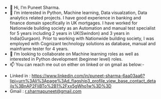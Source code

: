 - 👋 Hi, I’m Puneet Sharma.
- 👀 I’m interested in Python, Machine learning, Data visualzation, Data analytics related projects. I have good experience in banking and finance domain specifically in UK mortgages. I have worked for Nationwide building society as an Automation and manual test specialist for 5 years including 2 years in UK(Swindon) and 3 years in India(Gurgaon). Prior to working with Nationwide building society, I was employed with Cognizant technology solutions as database, manual and mainframe tester for 4 years.
- 💞️ I’m looking to collaborate on Machine learning roles as well as interested in Python development (beginner level) roles.
- 📫 You can reach me out on either on linked or on gmail as below:-

* Linked in : https://www.linkedin.com/in/puneet-sharma-6aa03aa6?lipi=urn%3Ali%3Apage%3Ad_flagship3_profile_view_base_contact_details%3BnAP2FliBTo%2B1%2Fxx5gWho1w%3D%3D
* Gmail : r.sharmapuneet@gmail.com

<!---
PuneetSharma1212/PuneetSharma1212 is a ✨ special ✨ repository because its `README.md` (this file) appears on your GitHub profile.
You can click the Preview link to take a look at your changes.
--->
